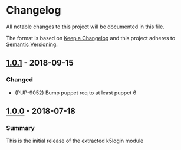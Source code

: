 # Changelog

All notable changes to this project will be documented in this file.

The format is based on [Keep a Changelog](http://keepachangelog.com/en/1.0.0/) and this project adheres to [Semantic Versioning](http://semver.org).

## [1.0.1] - 2018-09-15
### Changed
- (PUP-9052) Bump puppet req to at least puppet 6

## [1.0.0] - 2018-07-18
### Summary
This is the initial release of the extracted k5login module

[1.0.1]: https://github.com/puppetlabs/puppetlabs-k5login_core/compare/1.0.0...1.0.1
[1.0.0]: https://github.com/puppetlabs/puppetlabs-k5login_core/releases/tag/1.0.0
